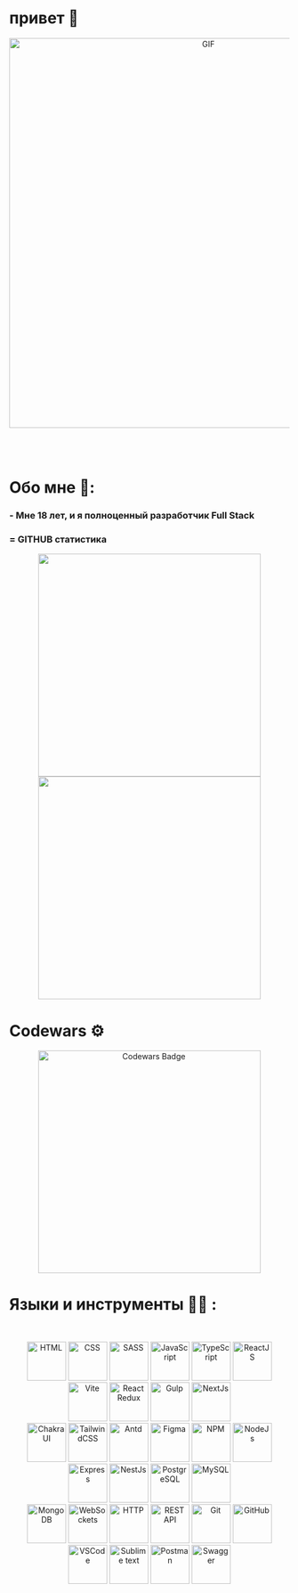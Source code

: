 # привет 👋

<div align="center">
<img hight="300" width="700" alt="GIF" align="center" src="https://cdnb.artstation.com/p/assets/images/images/064/767/201/original/ash-emritte-pcscreen6.gif?1688686432" />
</div>

</br>
</br>
</br>


# Обо мне 💬:

### - Мне 18 лет, и я полноценный разработчик Full Stack 
### = GITHUB статистика

<div align="center">
<img style="width: 400px" src="https://streak-stats.demolab.com/?user=Alisher-Dev&theme=dark" />
</div>

<div align="center">
<img style="width: 400px" src="https://github-readme-stats.vercel.app/api/top-langs/?username=Alisher-Dev&locale=en&custom_title=Top%20Languages&theme=dark" />
</div>

# Codewars ⚙️

<div align="center">
  <img style="width: 400px" src="https://www.codewars.com/users/Alisher-Dev/badges/large" alt="Codewars Badge">
</div>

# Языки и инструменты 👨‍💻 :
</br>

<p align="center" >

<span>
<img src="https://user-images.githubusercontent.com/25181517/192158954-f88b5814-d510-4564-b285-dff7d6400dad.png" width="70px" height="70px" alt="HTML" />
</span>
<span>
<img src="https://user-images.githubusercontent.com/25181517/183898674-75a4a1b1-f960-4ea9-abcb-637170a00a75.png" width="70px" height="70px" alt="CSS"  />
</span>
<span>
<img src="https://user-images.githubusercontent.com/25181517/192158956-48192682-23d5-4bfc-9dfb-6511ade346bc.png" width="70px" height="70px" alt="SASS" />
</span>
<span>
<img src="https://user-images.githubusercontent.com/25181517/117447155-6a868a00-af3d-11eb-9cfe-245df15c9f3f.png" width="70px" height="70px" alt="JavaScript" />
</span>
<span>
<img src="https://user-images.githubusercontent.com/25181517/183890598-19a0ac2d-e88a-4005-a8df-1ee36782fde1.png" width="70px" height="70px"  alt="TypeScript"/>
</span>
<span>
<img src="https://user-images.githubusercontent.com/25181517/183897015-94a058a6-b86e-4e42-a37f-bf92061753e5.png" width="70px" height="70px" alt="ReactJS" />
</span>
<span>
<img src="https://github.com/marwin1991/profile-technology-icons/assets/62091613/b40892ef-efb8-4b0e-a6b5-d1cfc2f3fc35" width="70px" height="70px" alt="Vite" />
</span>
<span>
<img src="https://user-images.githubusercontent.com/25181517/187896150-cc1dcb12-d490-445c-8e4d-1275cd2388d6.png" width="70px" height="70px" alt="React Redux" />
</span>
<span>
<img src="https://github.com/marwin1991/profile-technology-icons/assets/136815194/c49c6dbd-992a-4f14-9cf4-ff40cb5344ed" width="70px" height="70px" alt="Gulp"/>
</span>
<span>
<img src="https://github.com/marwin1991/profile-technology-icons/assets/136815194/5f8c622c-c217-4649-b0a9-7e0ee24bd704" width="70px" height="70px" alt="NextJs" />
</span></br>
<span>
<img src="https://user-images.githubusercontent.com/25181517/190887639-d0ba4ec9-ddbe-45dd-bea1-4db83846503e.png" width="70px" height="70px" alt="ChakraUI" />
</span>
<span>
<img src="https://user-images.githubusercontent.com/25181517/202896760-337261ed-ee92-4979-84c4-d4b829c7355d.png" width="70px" height="70px" alt="TailwindCSS" />
</span>
<span>
<img src="https://user-images.githubusercontent.com/25181517/190887795-99cb0921-e57f-430b-a111-e165deedaa36.png" width="70px" height="70px" alt="Antd" />
</span>
<span>
<img src="https://user-images.githubusercontent.com/25181517/189715289-df3ee512-6eca-463f-a0f4-c10d94a06b2f.png" width="70px" height="70px" alt="Figma" />
</span>
<span>
<img src="https://user-images.githubusercontent.com/25181517/121401671-49102800-c959-11eb-9f6f-74d49a5e1774.png" width="70px" height="70px" alt="NPM" />
</span>
<span>
<img src="https://user-images.githubusercontent.com/25181517/183568594-85e280a7-0d7e-4d1a-9028-c8c2209e073c.png" width="70px" height="70px" alt="NodeJs" />
</span>
<span>
<img src="https://user-images.githubusercontent.com/25181517/183859966-a3462d8d-1bc7-4880-b353-e2cbed900ed6.png" width="70px" height="70px" alt="Express" />
</span>
<span>
<img src="https://github.com/marwin1991/profile-technology-icons/assets/136815194/519bfaf3-c242-431e-a269-876979f05574" width="70px" height="70px" alt="NestJs" />
</span>
<span>
<img src="https://user-images.githubusercontent.com/25181517/117208740-bfb78400-adf5-11eb-97bb-09072b6bedfc.png" width="70px" height="70px" alt="PostgreSQL" />
</span>
<span>
<img src="https://user-images.githubusercontent.com/25181517/183896128-ec99105a-ec1a-4d85-b08b-1aa1620b2046.png" width="70px" height="70px" alt="MySQL" />
</span></br>
<span>
<img src="https://user-images.githubusercontent.com/25181517/182884177-d48a8579-2cd0-447a-b9a6-ffc7cb02560e.png" width="70px" height="70px" alt="MongoDB" />
</span>
<span>
<img src="https://user-images.githubusercontent.com/25181517/187070862-03888f18-2e63-4332-95fb-3ba4f2708e59.png" width="70px" height="70px" alt="WebSockets" />
</span>
<span>
<img src="https://user-images.githubusercontent.com/25181517/192107854-765620d7-f909-4953-a6da-36e1ef69eea6.png" width="70px" height="70px" alt="HTTP" />
</span>
<span>
<img src="https://user-images.githubusercontent.com/25181517/192107858-fe19f043-c502-4009-8c47-476fc89718ad.png" width="70px" height="70px" alt="REST API" />
</span>
<span>
<img src="https://user-images.githubusercontent.com/25181517/192108372-f71d70ac-7ae6-4c0d-8395-51d8870c2ef0.png" width="70px" height="70px" alt="Git" />
</span>
<span>
<img src="https://user-images.githubusercontent.com/25181517/192108374-8da61ba1-99ec-41d7-80b8-fb2f7c0a4948.png" width="70px" height="70px" alt="GitHub" />
</span>
<span>
<img src="https://user-images.githubusercontent.com/25181517/192108891-d86b6220-e232-423a-bf5f-90903e6887c3.png" width="70px" height="70px" alt="VSCode" />
</span>
<span>
<img src="https://user-images.githubusercontent.com/25181517/190887576-6653f877-8439-4521-82f3-403086ead892.png" width="70px" height="70px" alt="Sublime text" />
</span>
<span>
<img src="https://user-images.githubusercontent.com/25181517/192109061-e138ca71-337c-4019-8d42-4792fdaa7128.png" width="70px" height="70px" alt="Postman" />
</span>
<span>
<img src="https://user-images.githubusercontent.com/25181517/186711335-a3729606-5a78-4496-9a36-06efcc74f800.png" width="70px" height="70px"  alt="Swagger"/>
</span>

</p>
